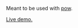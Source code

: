 Meant to be used with [pow](http://pow.cx).

[Live demo.](http://static.ratafia.info.s3.amazonaws.com/sailors_delight/index.html)
